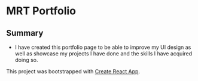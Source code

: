 # MRT Portfolio

## Summary

- I have created this portfolio page to be able to improve my UI design as well as showcase my projects I have done and the skills I have acquired doing so.

This project was bootstrapped with [Create React App](https://github.com/facebook/create-react-app).